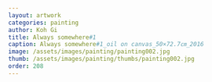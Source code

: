 ```yaml
---
layout: artwork
categories: painting
author: Koh Gi
title: Always somewhere#1
caption: Always somewhere#1_oil on canvas_50×72.7㎝_2016
image: /assets/images/painting/painting002.jpg
thumb: /assets/images/painting/thumbs/painting002.jpg
order: 208
---
```


